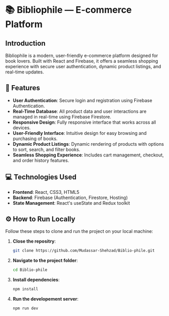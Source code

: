 # 📚 Bibliophile — E-commerce Platform

## Introduction  
Bibliophile is a modern, user-friendly e-commerce platform designed for book lovers. Built with React and Firebase, it offers a seamless shopping experience with secure user authentication, dynamic product listings, and real-time updates.

## 🌟 Features

- **User Authentication**: Secure login and registration using Firebase Authentication.
- **Real-Time Database**: All product data and user interactions are managed in real-time using Firebase Firestore.
- **Responsive Design**: Fully responsive interface that works across all devices.
- **User-Friendly Interface**: Intuitive design for easy browsing and purchasing of books.
- **Dynamic Product Listings**: Dynamic rendering of products with options to sort, search, and filter books.
- **Seamless Shopping Experience**: Includes cart management, checkout, and order history features.

## 💻 Technologies Used

- **Frontend**: React, CSS3, HTML5
- **Backend**: Firebase (Authentication, Firestore, Hosting)
- **State Management**: React's useState and Redux toolkit

## ⚙️ How to Run Locally

Follow these steps to clone and run the project on your local machine:
   
1. **Close the repositry**:
   ```bash
   git clone https://github.com/Mudassar-Shehzad/Biblio-phile.git
2. **Navigate to the project folder**:
   ```bash
   cd Biblio-phile
3. **Install dependencies**:
   ```bash
   npm install   
4. **Run the developement server**:
   ```bash
   npm run dev




